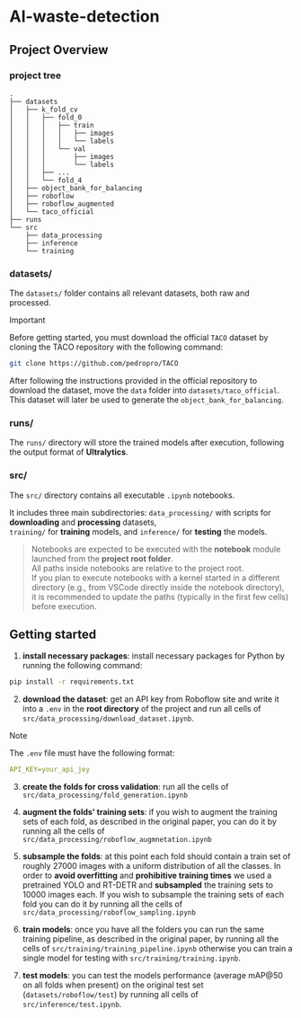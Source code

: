 # AI-waste-detection

## Project Overview
### project tree
```
.
├── datasets
│   ├── k_fold_cv
│   │   ├── fold_0
│   │   │   ├── train
│   │   │   │   ├── images
│   │   │   │   └── labels
│   │   │   └── val
│   │   │       ├── images
│   │   │       └── labels
│   │   ├── ...
│   │   └── fold_4
│   ├── object_bank_for_balancing
│   ├── roboflow
│   ├── roboflow_augmented
│   └── taco_official
├── runs
└── src
    ├── data_processing
    ├── inference
    └── training
```

### datasets/
The `datasets/` folder contains all relevant datasets, both raw and processed.

> [!IMPORTANT]
> Before getting started, you must download the official `TACO` dataset by cloning the TACO repository with the following command:
> ```bash
> git clone https://github.com/pedropro/TACO
> ```
> After following the instructions provided in the official repository to download the dataset,
move the `data` folder into `datasets/taco_official`.
> This dataset will later be used to generate the `object_bank_for_balancing`.

### runs/
The `runs/` directory will store the trained models after execution, following the output format of **Ultralytics**.

### src/
The `src/` directory contains all executable `.ipynb` notebooks.

It includes three main subdirectories: `data_processing/` with scripts for **downloading** and **processing** datasets,  
`training/` for **training** models, and `inference/` for **testing** the models.

> Notebooks are expected to be executed with the **notebook** module launched from the **project root folder**.  
> All paths inside notebooks are relative to the project root.  
> If you plan to execute notebooks with a kernel started in a different directory (e.g., from VSCode directly inside the notebook directory),  
> it is recommended to update the paths (typically in the first few cells) before execution.

## Getting started
1. **install necessary packages**: install necessary packages for Python by running the following command:
```bash
pip install -r requirements.txt
```

2. **download the dataset**: get an API key from Roboflow site and write it into a `.env` in the **root directory** of the project and run all cells of `src/data_processing/download_dataset.ipynb`.

> [!NOTE] 
> The `.env` file must have the following format:
> ```yaml
> API_KEY=your_api_jey
> ```

3. **create the folds for cross validation**: run all the cells of `src/data_processing/fold_generation.ipynb`

4. **augment the folds' training sets**: if you wish to augment the training sets of each fold, as described in the original paper, you can do it by running all the cells of `src/data_processing/roboflow_augmnetation.ipynb`

5. **subsample the folds**: at this point each fold should contain a train set of roughly 27000 images with a uniform distribution of all the classes. In order to **avoid overfitting** and **prohibitive training times** we used a pretrained YOLO and RT-DETR and **subsampled** the training sets to 10000 images each. If you wish to subsample the training sets of each fold you can do it by running all the cells of `src/data_processing/roboflow_sampling.ipynb`

6. **train models**: once you have all the folders you can run the same training pipeline, as described in the original paper, by running all the cells of `src/training/training_pipeline.ipynb` otherwise you can train a single model for testing with `src/training/training.ipynb`.

7. **test models**: you can test the models performance (average mAP@50 on all folds when present) on the original test set (`datasets/roboflow/test`) by running all cells of `src/inference/test.ipynb`.
